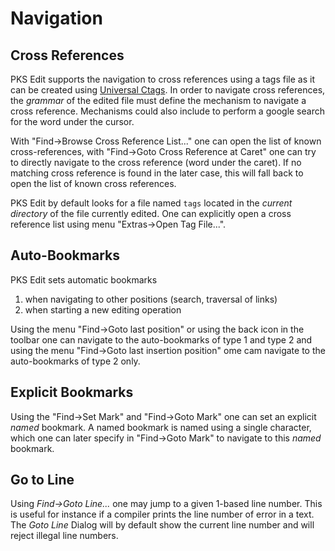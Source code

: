 # Navigation

## Cross References

PKS Edit supports the navigation to cross references using a tags file as it can be created using [Universal Ctags](https://docs.ctags.io/en/latest/index.html).
In order to navigate cross references, the _grammar_ of the edited file must define the mechanism to navigate a cross reference. Mechanisms could also include
to perform a google search for the word under the cursor.

With "Find->Browse Cross Reference List..." one can open the list of known cross-references, with "Find->Goto Cross Reference at Caret" one can try to directly
navigate to the cross reference (word under the caret). If no matching cross reference is found in the later case, this will fall back to open the list of known
cross references.

PKS Edit by default looks for a file named `tags` located in the _current directory_ of the file currently edited. One can explicitly open a cross reference list
using menu "Extras->Open Tag File...".

## Auto-Bookmarks

PKS Edit sets automatic bookmarks

1. when navigating to other positions (search, traversal of links)
2. when starting a new editing operation

Using the menu "Find->Goto last position" or using the back icon in the toolbar one can navigate to the auto-bookmarks of type 1 and type 2
and using the menu "Find->Goto last insertion position" ome cam navigate to the auto-bookmarks
of type 2 only.

## Explicit Bookmarks

Using the "Find->Set Mark" and "Find->Goto Mark" one can set an explicit _named_ bookmark. A named bookmark is named using a single character,
which one can later specify in "Find->Goto Mark" to navigate to this _named_ bookmark.

## Go to Line
Using _Find->Goto Line..._ one may jump to a given 1-based line number. This is useful for instance if a compiler prints the line number
of error in a text. The _Goto Line_ Dialog will by default show the current line number and will reject illegal line numbers.



